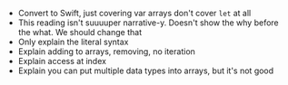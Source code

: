   * Convert to Swift, just covering var arrays don't cover `let` at all
  * This reading isn't suuuuper narrative-y. Doesn't show the why before the
    what. We should change that
  * Only explain the literal syntax
  * Explain adding to arrays, removing, no iteration
  * Explain access at index
  * Explain you can put multiple data types into arrays, but it's not good

